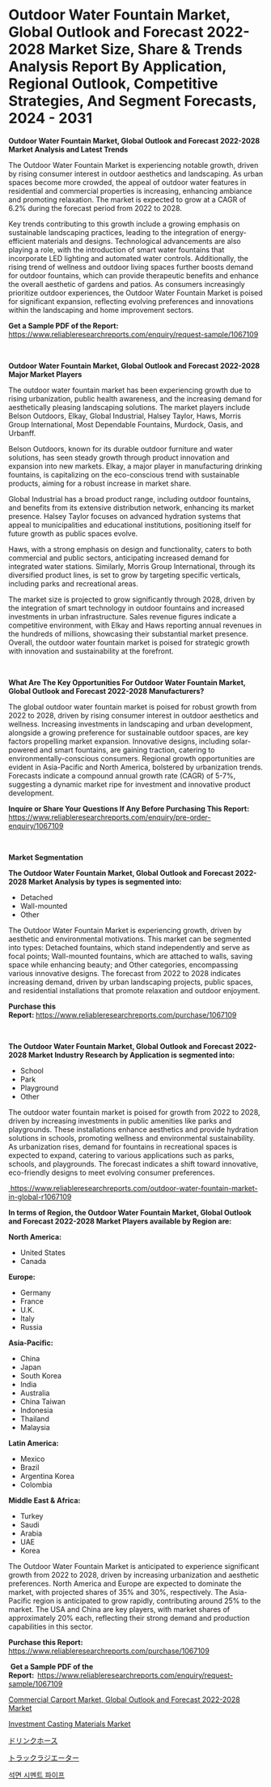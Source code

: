 <p><h1>Outdoor Water Fountain Market, Global Outlook and Forecast 2022-2028 Market Size, Share & Trends Analysis Report By Application, Regional Outlook, Competitive Strategies, And Segment Forecasts, 2024 - 2031</h1></p><p><strong>Outdoor Water Fountain Market, Global Outlook and Forecast 2022-2028 Market Analysis and Latest Trends</strong></p>
<p><p>The Outdoor Water Fountain Market is experiencing notable growth, driven by rising consumer interest in outdoor aesthetics and landscaping. As urban spaces become more crowded, the appeal of outdoor water features in residential and commercial properties is increasing, enhancing ambiance and promoting relaxation. The market is expected to grow at a CAGR of 6.2% during the forecast period from 2022 to 2028. </p><p>Key trends contributing to this growth include a growing emphasis on sustainable landscaping practices, leading to the integration of energy-efficient materials and designs. Technological advancements are also playing a role, with the introduction of smart water fountains that incorporate LED lighting and automated water controls. Additionally, the rising trend of wellness and outdoor living spaces further boosts demand for outdoor fountains, which can provide therapeutic benefits and enhance the overall aesthetic of gardens and patios. As consumers increasingly prioritize outdoor experiences, the Outdoor Water Fountain Market is poised for significant expansion, reflecting evolving preferences and innovations within the landscaping and home improvement sectors.</p></p>
<p><strong>Get a Sample PDF of the Report:&nbsp;</strong> <a href="https://www.reliableresearchreports.com/enquiry/request-sample/1067109">https://www.reliableresearchreports.com/enquiry/request-sample/1067109</a></p>
<p>&nbsp;</p>
<p><strong>Outdoor Water Fountain Market, Global Outlook and Forecast 2022-2028 Major Market Players</strong></p>
<p><p>The outdoor water fountain market has been experiencing growth due to rising urbanization, public health awareness, and the increasing demand for aesthetically pleasing landscaping solutions. The market players include Belson Outdoors, Elkay, Global Industrial, Halsey Taylor, Haws, Morris Group International, Most Dependable Fountains, Murdock, Oasis, and Urbanff.</p><p>Belson Outdoors, known for its durable outdoor furniture and water solutions, has seen steady growth through product innovation and expansion into new markets. Elkay, a major player in manufacturing drinking fountains, is capitalizing on the eco-conscious trend with sustainable products, aiming for a robust increase in market share. </p><p>Global Industrial has a broad product range, including outdoor fountains, and benefits from its extensive distribution network, enhancing its market presence. Halsey Taylor focuses on advanced hydration systems that appeal to municipalities and educational institutions, positioning itself for future growth as public spaces evolve.</p><p>Haws, with a strong emphasis on design and functionality, caters to both commercial and public sectors, anticipating increased demand for integrated water stations. Similarly, Morris Group International, through its diversified product lines, is set to grow by targeting specific verticals, including parks and recreational areas.</p><p>The market size is projected to grow significantly through 2028, driven by the integration of smart technology in outdoor fountains and increased investments in urban infrastructure. Sales revenue figures indicate a competitive environment, with Elkay and Haws reporting annual revenues in the hundreds of millions, showcasing their substantial market presence. Overall, the outdoor water fountain market is poised for strategic growth with innovation and sustainability at the forefront.</p></p>
<p>&nbsp;</p>
<p><strong>What Are The Key Opportunities For Outdoor Water Fountain Market, Global Outlook and Forecast 2022-2028 Manufacturers?</strong></p>
<p><p>The global outdoor water fountain market is poised for robust growth from 2022 to 2028, driven by rising consumer interest in outdoor aesthetics and wellness. Increasing investments in landscaping and urban development, alongside a growing preference for sustainable outdoor spaces, are key factors propelling market expansion. Innovative designs, including solar-powered and smart fountains, are gaining traction, catering to environmentally-conscious consumers. Regional growth opportunities are evident in Asia-Pacific and North America, bolstered by urbanization trends. Forecasts indicate a compound annual growth rate (CAGR) of 5-7%, suggesting a dynamic market ripe for investment and innovative product development.</p></p>
<p><strong>Inquire or Share Your Questions If Any Before Purchasing This Report:</strong> <a href="https://www.reliableresearchreports.com/enquiry/pre-order-enquiry/1067109">https://www.reliableresearchreports.com/enquiry/pre-order-enquiry/1067109</a></p>
<p>&nbsp;</p>
<p><strong>Market Segmentation</strong></p>
<p><strong>The Outdoor Water Fountain Market, Global Outlook and Forecast 2022-2028 Market Analysis by types is segmented into:</strong></p>
<p><ul><li>Detached</li><li>Wall-mounted</li><li>Other</li></ul></p>
<p><p>The Outdoor Water Fountain Market is experiencing growth, driven by aesthetic and environmental motivations. This market can be segmented into types: Detached fountains, which stand independently and serve as focal points; Wall-mounted fountains, which are attached to walls, saving space while enhancing beauty; and Other categories, encompassing various innovative designs. The forecast from 2022 to 2028 indicates increasing demand, driven by urban landscaping projects, public spaces, and residential installations that promote relaxation and outdoor enjoyment.</p></p>
<p><strong>Purchase this Report:&nbsp;</strong><a href="https://www.reliableresearchreports.com/purchase/1067109">https://www.reliableresearchreports.com/purchase/1067109</a></p>
<p>&nbsp;</p>
<p><strong>The Outdoor Water Fountain Market, Global Outlook and Forecast 2022-2028 Market Industry Research by Application is segmented into:</strong></p>
<p><ul><li>School</li><li>Park</li><li>Playground</li><li>Other</li></ul></p>
<p><p>The outdoor water fountain market is poised for growth from 2022 to 2028, driven by increasing investments in public amenities like parks and playgrounds. These installations enhance aesthetics and provide hydration solutions in schools, promoting wellness and environmental sustainability. As urbanization rises, demand for fountains in recreational spaces is expected to expand, catering to various applications such as parks, schools, and playgrounds. The forecast indicates a shift toward innovative, eco-friendly designs to meet evolving consumer preferences.</p></p>
<p><a href="https://www.reliableresearchreports.com/outdoor-water-fountain-market-in-global-r1067109">&nbsp;https://www.reliableresearchreports.com/outdoor-water-fountain-market-in-global-r1067109</a></p>
<p><strong>In terms of Region, the Outdoor Water Fountain Market, Global Outlook and Forecast 2022-2028 Market Players available by Region are:</strong></p>
<p>
    <p> <strong> North America: </strong>
        <ul>
            <li>United States</li>
            <li>Canada</li>
        </ul>
        </p> 
    <p> <strong> Europe: </strong>
        <ul>
            <li>Germany</li>
            <li>France</li>
            <li>U.K.</li>
            <li>Italy</li>
            <li>Russia</li>
        </ul>
        </p> 
    <p> <strong> Asia-Pacific: </strong>
        <ul>
            <li>China</li>
            <li>Japan</li>
            <li>South Korea</li>
            <li>India</li>
            <li>Australia</li>
            <li>China Taiwan</li>
            <li>Indonesia</li>
            <li>Thailand</li>
            <li>Malaysia</li>
        </ul>
        </p> 
    <p> <strong> Latin America: </strong>
        <ul>
            <li>Mexico</li>
            <li>Brazil</li>
            <li>Argentina Korea</li>
            <li>Colombia</li>
        </ul>
        </p> 
    <p> <strong> Middle East & Africa: </strong>
        <ul>
            <li>Turkey</li>
            <li>Saudi</li>
            <li>Arabia</li>
            <li>UAE</li>
            <li>Korea</li>
        </ul>
    </p>
    </p>
<p><p>The Outdoor Water Fountain Market is anticipated to experience significant growth from 2022 to 2028, driven by increasing urbanization and aesthetic preferences. North America and Europe are expected to dominate the market, with projected shares of 35% and 30%, respectively. The Asia-Pacific region is anticipated to grow rapidly, contributing around 25% to the market. The USA and China are key players, with market shares of approximately 20% each, reflecting their strong demand and production capabilities in this sector.</p></p>
<p><strong>Purchase this Report: </strong><a href="https://www.reliableresearchreports.com/purchase/1067109">https://www.reliableresearchreports.com/purchase/1067109</a></p>
<p>&nbsp;<strong>Get a Sample PDF of the Report:&nbsp;&nbsp;</strong><a href="https://www.reliableresearchreports.com/enquiry/request-sample/1067109">https://www.reliableresearchreports.com/enquiry/request-sample/1067109</a></p>
<p><strong></strong></p>
<p><p><a href="https://github.com/angelajermaine/Market-Research-Report-List-5/blob/main/commercial-carport-market-global-outlook-and-forecast-2022-2028-market.md">Commercial Carport Market, Global Outlook and Forecast 2022-2028 Market</a></p><p><a href="https://www.linkedin.com/pulse/insights-investment-casting-materials-industry-market-financial-8ubbf?trackingId=ZagkpnsbSliNM%2B2KBFrpCw%3D%3D">Investment Casting Materials Market</a></p><p><a href="https://medium.com/@oswaldheman9gu/%E3%82%B0%E3%83%AD%E3%83%BC%E3%83%90%E3%83%AB%E3%83%89%E3%83%AA%E3%83%B3%E3%82%AF%E3%83%9B%E3%83%BC%E3%82%B9%E5%B8%82%E5%A0%B4%E3%81%AE%E7%8A%B6%E6%B3%81-2024%E5%B9%B4-2031%E5%B9%B4-%E3%81%A8%E5%9C%B0%E5%9F%9F%E5%88%A5-%E8%A3%BD%E5%93%81%E5%88%A5-%E3%82%A8%E3%83%B3%E3%83%89%E3%83%A6%E3%83%BC%E3%82%B9%E5%88%A5%E3%81%AE%E4%BA%88%E6%B8%AC-53887c575aea">ドリンクホース</a></p><p><a href="https://medium.com/@carengczpoe/%E3%82%B0%E3%83%AD%E3%83%BC%E3%83%90%E3%83%AB%E3%83%88%E3%83%A9%E3%83%83%E3%82%AF%E3%83%A9%E3%82%B8%E3%82%A8%E3%83%BC%E3%82%BF%E5%B8%82%E5%A0%B4-%E8%A3%BD%E5%93%81%E3%82%BF%E3%82%A4%E3%83%97-%E3%82%A2%E3%83%AB%E3%83%9F%E3%83%A9%E3%82%B8%E3%82%A8%E3%83%BC%E3%82%BF-%E9%8A%85%E3%83%A9%E3%82%B8%E3%82%A8%E3%83%BC%E3%82%BF-%E3%82%A8%E3%83%B3%E3%83%89%E3%83%A6%E3%83%BC%E3%82%B6%E3%83%BC-%E5%9C%B0%E5%9F%9F%E3%81%AB%E7%84%A6%E7%82%B9%E3%82%92%E5%BD%93%E3%81%A6%E3%81%9F%E5%88%86%E6%9E%90%E3%81%A8%E4%BA%88%E6%B8%AC-2024%E5%B9%B4-2031%E5%B9%B4-c7913ae6ae61">トラックラジエーター</a></p><p><a href="https://medium.com/@gabrielblanda5656/%EC%84%9D%EB%A9%B4-%EC%8B%9C%EB%A9%98%ED%8A%B8-%ED%8C%8C%EC%9D%B4%ED%94%84-%EC%8B%9C%EC%9E%A5-%EC%84%B1%EC%9E%A5-%EC%8B%9C%EC%9E%A5-%EC%84%B8%EB%B6%84%ED%99%94-%EB%B0%8F-%EC%A7%80%EC%97%AD-%EB%B6%84%EC%84%9D-2031%EB%85%84-%EA%B8%80%EB%A1%9C%EB%B2%8C-%EC%A0%84%EB%A7%9D-5bb471349ba5">석면 시멘트 파이프</a></p></p>